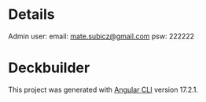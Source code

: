 # Details

Admin user:
email: mate.subicz@gmail.com
psw: 222222





# Deckbuilder

This project was generated with [Angular CLI](https://github.com/angular/angular-cli) version 17.2.1.
